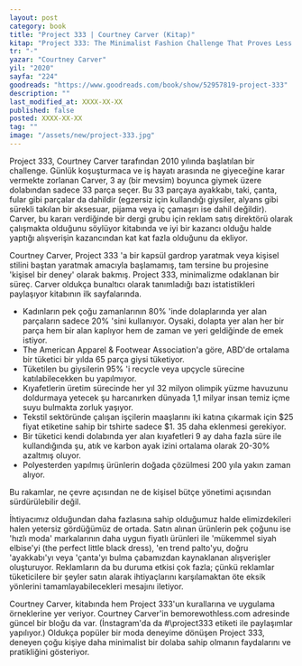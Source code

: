```yaml
---
layout: post
category: book
title: "Project 333 | Courtney Carver (Kitap)"
kitap: "Project 333: The Minimalist Fashion Challenge That Proves Less Really Is So Much More"
tr: "-"
yazar: "Courtney Carver"
yil: "2020"
sayfa: "224"
goodreads: "https://www.goodreads.com/book/show/52957819-project-333"
description: ""
last_modified_at: XXXX-XX-XX
published: false
posted: XXXX-XX-XX
tag: ""
image: "/assets/new/project-333.jpg"
---
```


Project 333, Courtney Carver tarafından 2010 yılında başlatılan bir challenge. Günlük koşuşturmaca ve iş hayatı arasında ne giyeceğine karar vermekte zorlanan Carver, 3 ay (bir mevsim) boyunca giymek üzere dolabından sadece 33 parça seçer. Bu 33 parçaya ayakkabı, taki, çanta, fular gibi parçalar da dahildir (egzersiz için kullandığı giysiler, alyans gibi sürekli takılan bir aksesuar, pijama veya iç çamaşırı ise dahil değildir). Carver, bu kararı verdiğinde bir dergi grubu için reklam satış direktörü olarak çalışmakta olduğunu söylüyor kitabında ve iyi bir kazancı olduğu halde yaptığı alışverişin kazancından kat kat fazla olduğunu da ekliyor.

Courtney Carver, Project 333 'a bir kapsül gardrop yaratmak veya kişisel stilini baştan yaratmak amacıyla başlamamış, tam tersine bu projesine 'kişisel bir deney' olarak bakmış. Project 333, minimalizme odaklanan bir süreç. Carver oldukça bunaltıcı olarak tanımladığı bazı istatistikleri paylaşıyor kitabının ilk sayfalarında.
- Kadınların pek çoğu zamanlarının 80% 'inde dolaplarında yer alan parçaların sadece 20% 'sini kullanıyor. Oysaki, dolapta yer alan her bir parça hem bir alan kaplıyor hem de zaman ve yeri geldiğinde de emek istiyor.
- The American Apparel & Footwear Association'a göre, ABD'de ortalama bir tüketici bir yılda 65 parça giysi tüketiyor.
- Tüketilen bu giysilerin 95% 'i recycle veya upçycle sürecine katılabilecekken bu yapılmıyor.
- Kıyafetlerin üretim sürecinde her yıl 32 milyon olimpik yüzme havuzunu doldurmaya yetecek şu harcanırken dünyada 1,1 milyar insan temiz içme suyu bulmakta zorluk yaşıyor.
- Tekstil sektöründe çalışan işçilerin maaşlarını iki katına çıkarmak için $25 fiyat etiketine sahip bir tshirte sadece $1. 35 daha eklenmesi gerekiyor.
- Bir tüketici kendi dolabında yer alan kıyafetleri 9 ay daha fazla süre ile kullandığında şu, atık ve karbon ayak izini ortalama olarak 20-30% azaltmış oluyor.
- Polyesterden yapılmış ürünlerin doğada çözülmesi 200 yıla yakın zaman alıyor.

Bu rakamlar, ne çevre açısından ne de kişisel bütçe yönetimi açısından sürdürülebilir değil.

İhtiyacımız olduğundan daha fazlasına sahip olduğumuz halde elimizdekileri halen yetersiz gördüğümüz de ortada. Satın alınan ürünlerin pek çoğunu ise 'hızlı moda' markalarının daha uygun fiyatlı ürünleri ile 'mükemmel siyah elbise'yi (the perfect little black dress), 'en trend palto'yu, doğru 'ayakkabı'yı veya 'çanta'yı bulma çabamızdan kaynaklanan alışverişler oluşturuyor. Reklamların da bu duruma etkisi çok fazla; çünkü reklamlar tüketicilere bir şeyler satın alarak ihtiyaçlarını karşılamaktan öte eksik yönlerini tamamlayabilecekleri mesajını iletiyor.

Courtney Carver, kitabında hem Project 333'un kurallarına ve uygulama örneklerine yer veriyor. Courtney Carver'in bemorewothless.com adresinde güncel bir bloğu da var. (İnstagram'da da \#\project333 etiketi ile paylaşımlar yapılıyor.) Oldukça popüler bir moda deneyime dönüşen Project 333, deneyen çoğu kişiye daha minimalist bir dolaba sahip olmanın faydalarını ve pratikliğini gösteriyor.
